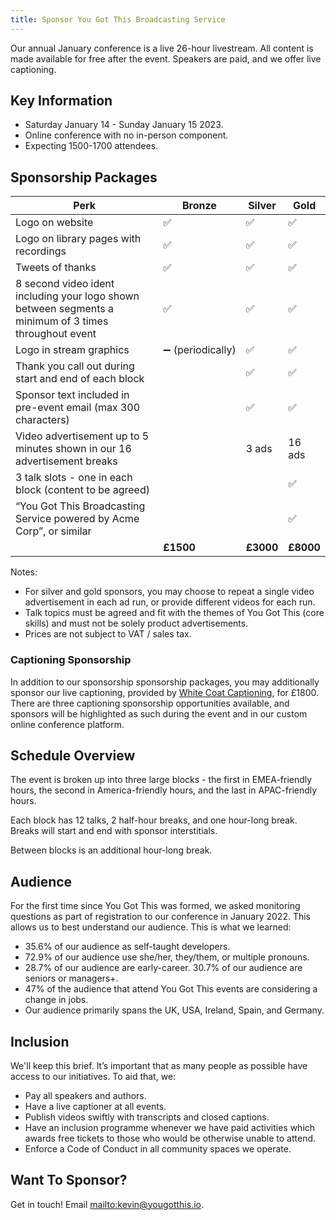 ```yaml
---
title: Sponsor You Got This Broadcasting Service
---
```


Our annual January conference is a live 26-hour livestream. All content is made available for free after the event. Speakers are paid, and we offer live captioning.

## Key Information

- Saturday January 14 - Sunday January 15 2023.
- Online conference with no in-person component.
- Expecting 1500-1700 attendees.

## Sponsorship Packages

| Perk | Bronze | Silver | Gold |
|---|---|---|---|
| Logo on website | ✅ | ✅ | ✅ |
| Logo on library pages with recordings | ✅ | ✅ | ✅ |
| Tweets of thanks | ✅ | ✅ | ✅ |
| 8 second video ident including your logo shown between segments a minimum of 3 times throughout event | ✅ | ✅ | ✅ |
| Logo in stream graphics | ➖ (periodically) | ✅ | ✅ |
| Thank you call out during start and end of each block |  | ✅ | ✅ |
| Sponsor text included in pre-event email (max 300 characters) |  | ✅ | ✅ |
| Video advertisement up to 5 minutes shown in our 16 advertisement breaks |  | 3 ads | 16 ads |
| 3 talk slots - one in each block (content to be agreed) |  |  | ✅ |
| “You Got This Broadcasting Service powered by Acme Corp”, or similar  |  |  | ✅ |
|  | __£1500__ | __£3000__ | __£8000__ |

Notes:
- For silver and gold sponsors, you may choose to repeat a single video advertisement in each ad run, or provide different videos for each run.
- Talk topics must be agreed and fit with the themes of You Got This (core skills) and must not be solely product advertisements.
- Prices are not subject to VAT / sales tax.

### Captioning Sponsorship

In addition to our sponsorship sponsorship packages, you may additionally sponsor our live captioning, provided by [White Coat Captioning](https://www.whitecoatcaptioning.co.uk), for £1800. There are three captioning sponsorship opportunities available, and sponsors will be highlighted as such during the event and in our custom online conference platform.

## Schedule Overview

The event is broken up into three large blocks - the first in EMEA-friendly hours, the second in America-friendly hours, and the last in APAC-friendly hours.

Each block has 12 talks, 2 half-hour breaks, and one hour-long break. Breaks will start and end with sponsor interstitials.

Between blocks is an additional hour-long break.

## Audience

For the first time since You Got This was formed, we asked monitoring questions as part of registration to our conference in January 2022. This allows us to best understand our audience. This is what we learned:

- 35.6% of our audience as self-taught developers.
- 72.9% of our audience use she/her, they/them, or multiple pronouns.
- 28.7% of our audience are early-career. 30.7% of our audience are seniors or managers+.
- 47% of the audience that attend You Got This events are considering a change in jobs.
- Our audience primarily spans the UK, USA, Ireland, Spain, and Germany.

## Inclusion

We'll keep this brief. It’s important that as many people as possible have access to our initiatives. To aid that, we:

- Pay all speakers and authors.
- Have a live captioner at all events.
- Publish videos swiftly with transcripts and closed captions.
- Have an inclusion programme whenever we have paid activities which awards free tickets to those who would be otherwise unable to attend.
- Enforce a Code of Conduct in all community spaces we operate.

## Want To Sponsor?

Get in touch! Email [mailto:kevin@yougotthis.io](kevin@yougotthis.io).
